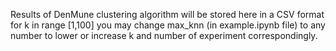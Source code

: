 Results of DenMune clustering algorithm will be stored here in a CSV format for k in range [1,100]
you may change max_knn (in example.ipynb file) to any number to lower or increase k and number of experiment correspondingly.
